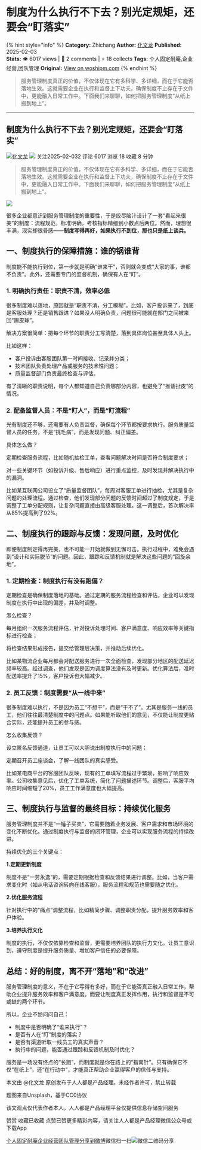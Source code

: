 # 制度为什么执行不下去？别光定规矩，还要会“盯落实”
{% hint style="info" %}
**Category:** Zhichang
**Author:** [化文龙](https://www.woshipm.com/u/285936)
**Published:** 2025-02-03  
**Stats:** 👁️ 6017 views | 💬 2 comments | ⭐ 18 collects
**Tags:** 个人固定耐庵,企业经营,团队管理
**Original:** [View on woshipm.com](https://www.woshipm.com/zhichang/6175251.html)
{% endhint %}
> 服务管理制度真正的价值，不仅体现在它有多科学、多详细，而在于它能否落地生效。这就需要企业在执行和监督上下功夫，确保制度不止存在于文件中，更能融入日常工作中。下面我们来聊聊，如何把服务管理制度“从纸上搬到地上”。

---

## 制度为什么执行不下去？别光定规矩，还要会“盯落实”

[![](https://static.woshipm.com/view/woshipm_api_def_20250117141911_4838.jpg?imageView2/1/w/72/h/72/q/100)](https://www.woshipm.com/u/285936)[化文龙](https://www.woshipm.com/u/285936) ![](https://static.woshipm.com/tag/1101_1@2x.png) 关注2025-02-032 评论 6017 浏览 18 收藏 8 分钟

> 服务管理制度真正的价值，不仅体现在它有多科学、多详细，而在于它能否落地生效。这就需要企业在执行和监督上下功夫，确保制度不止存在于文件中，更能融入日常工作中。下面我们来聊聊，如何把服务管理制度“从纸上搬到地上”。

![](https://image.woshipm.com/2023/04/14/85ddeba4-daa1-11ed-95a1-00163e0b5ff3.png)

很多企业都意识到服务管理制度的重要性，于是绞尽脑汁设计了一套“看起来很美”的制度：流程规范，标准明确，考核指标精细到小数点后两位。然而，理想很丰满，现实却很骨感——**制度写得再好，如果执行不到位，那也只是纸上谈兵。**

## 一、制度执行的保障措施：谁的锅谁背

制度能不能执行到位，第一步就是明确“谁来干”，否则就会变成“大家的事，谁都不负责”。此外，还需要专门的监督机制，确保有人在“盯”。

### 1\. 明确执行责任：职责不清，效率必低

很多制度难以落地，原因就是“职责不清，分工模糊”。比如，客户投诉来了，到底是客服处理？还是销售跟进？如果没人明确负责，问题很可能就在部门之间被来回“踢皮球”。

解决方案很简单：把每个环节的职责分工写清楚，落到具体岗位甚至具体人头上。

比如这样：

*   客户投诉由客服团队第一时间接收、记录并分类；
*   技术团队负责处理产品或服务的技术性问题；
*   质量监督部门负责最终检查与评估。

有了清晰的职责说明，每个人都知道自己负责哪部分内容，也避免了“推诿扯皮”的情况。

### 2\. 配备监督人员：不是“盯人”，而是“盯流程”

光有制度还不够，还需要有人负责监督，确保每个环节都按要求执行。服务质量监督人员的任务，不是“挑毛病”，而是发现问题、纠正偏差。

具体怎么做？

定期检查服务流程，比如随机抽检工单，查看问题解决时间是否符合制度要求；

对一些关键环节（如投诉升级、售后响应）进行重点监控，及时发现并解决执行中的漏洞。

比如某互联网公司设立了“质量监督团队”，每周对客服工单进行抽检，尤其是复杂问题的处理流程。通过检查，他们发现部分问题的反馈时间超过了制度规定，于是调整了工单分配规则，让复杂问题直接由高级客服处理。这一调整后，首次解决率从85%提高到了92%。

## 二、制度执行的跟踪与反馈：发现问题，及时优化

即便制度制定得再完美，也不可能一开始就做到无懈可击。执行过程中，难免会遇到“设计和实际脱节”的问题。因此，跟踪和反馈机制就是解决这些问题的“回旋余地”。

### 1\. 定期检查：制度执行有没有跑偏？

定期检查是确保制度落地的基础。通过定期的服务流程检查和评估，企业可以发现制度在执行中出现的偏差，并及时调整。

怎么检查？

每月组织一次服务流程评估，针对投诉处理时间、客户满意度、响应效率等关键指标进行检查；

将检查结果形成报告，提交给管理层决策，并推动后续优化。

比如某物流企业每月都会对配送服务进行一次全面检查，发现部分地区的配送延迟频率较高。经过调查，他们发现是因为调度算法没有及时更新。优化算法后，准时配送率提升了15%，客户投诉也大幅减少。

### 2\. 员工反馈：制度需要“从一线中来”

很多制度难以执行，不是因为员工“不想干”，而是“干不了”。尤其是服务一线的员工，他们往往最清楚制度中的问题点。如果能听取他们的意见，不仅能让制度更贴合实际，还能提升员工的参与感。

怎么收集反馈？

设立匿名反馈通道，让员工可以大胆说出制度执行中的问题；

定期召开员工座谈会，了解一线团队的真实感受。

比如某电商平台的客服团队反映，现有的工单填写流程过于繁琐，影响了响应效率。公司收集意见后，优化了工单系统，简化了问题描述环节。调整后，客服平均响应时间缩短了20%，员工工作满意度也大幅提高。

## 三、制度执行与监督的最终目标：持续优化服务

服务管理制度并不是“一锤子买卖”，它需要随着业务发展、客户需求和市场环境的变化不断优化。通过制度执行与监督的闭环管理，企业可以实现服务流程的持续改进。

持续优化的三个关键点：

**1.定期更新制度**

制度不是“一劳永逸”的，需要定期根据检查和反馈结果进行调整。比如，当客户需求变化时（如从电话咨询转向在线客服），服务流程和规范也需要随之优化。

**2.优化服务流程**

针对执行中的“痛点”调整流程，比如精简步骤、调整职责分配，提升服务效率和客户体验。

**3.培养执行文化**

制度的执行，不仅仅依靠检查和监督，更需要培养团队的执行力文化。让员工意识到，遵守制度是提升服务质量、增加客户信任的必要保障。

## 总结：好的制度，离不开“落地”和“改进”

服务管理制度的意义，不在于它写得有多好，而在于它能否真正融入日常工作，帮助企业提升服务效率和客户满意度。而要让制度真正发挥作用，执行和监督是不可或缺的两个环节。

所以，企业不妨问问自己：

*   制度中是否明确了“谁来执行”？
*   是否有人在“盯”制度的落实？
*   是否有渠道听取一线员工的真实声音？
*   执行中的问题，能否通过跟踪和反馈机制及时优化？

服务是一场没有终点的“长跑”，而制度就是你在路上的“指南针”。只有确保它不仅“在纸上”，还“在行动中”，才能真正帮助企业赢得客户的信任与支持。

本文由 @化文龙 原创发布于人人都是产品经理。未经作者许可，禁止转载

题图来自Unsplash，基于CC0协议

该文观点仅代表作者本人，人人都是产品经理平台仅提供信息存储空间服务

赞赏 收藏已收藏 点赞已赞更多精彩内容，请关注人人都是产品经理微信公众号或下载App

[个人固定耐庵](https://www.woshipm.com/tag/%e4%b8%aa%e4%ba%ba%e5%9b%ba%e5%ae%9a%e8%80%90%e5%ba%b5)[企业经营](https://www.woshipm.com/tag/%e4%bc%81%e4%b8%9a%e7%bb%8f%e8%90%a5)[团队管理](https://www.woshipm.com/tag/%e5%9b%a2%e9%98%9f%e7%ae%a1%e7%90%86)[分享到微博](https://service.weibo.com/share/share.php?appkey=2775287854&title=制度为什么执行不下去？别光定规矩，还要会“盯落实”&url=https://www.woshipm.com/zhichang/6175251.html&pic=https://image.woshipm.com/2023/04/14/85ddeba4-daa1-11ed-95a1-00163e0b5ff3.png)微信扫一扫![微信二维码](https://api.pwmqr.com/qrcode/create/?url=https://www.woshipm.com/zhichang/6175251.html)分享